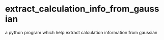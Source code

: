 # extract_calculation_info_from_gaussian
a python program which help extract calculation information from gaussian

